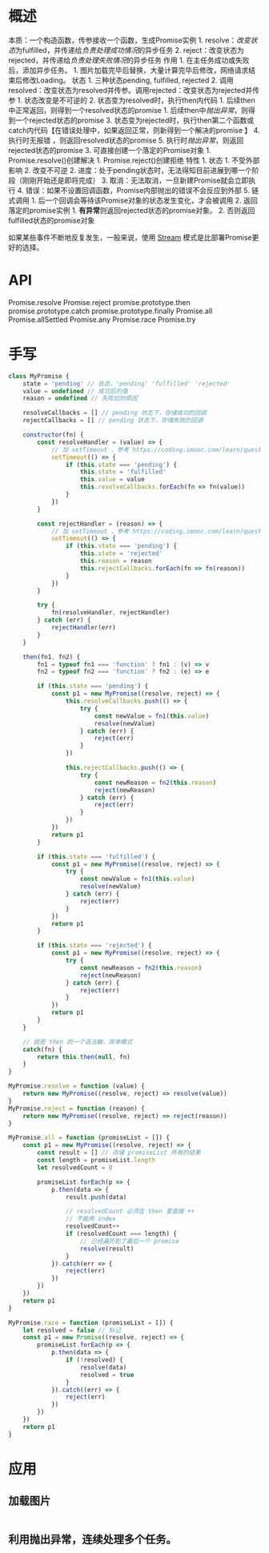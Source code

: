 # 概述
本质：一个构造函数，传参接收一个函数，生成Promise实例
	1. resolve：*改变状态*为fulfilled，并传递给*负责处理成功情况*的异步任务
	2. reject：改变状态为rejected，并传递给*负责处理失败情况*的异步任务
作用
	1. 在主任务成功或失败后，添加异步任务。
		1. 图片加载完毕后替换，大量计算完毕后修改，网络请求结束后修改Loading。
状态
	1. 三种状态pending, fulfilled, rejected
	2. 调用resolved：改变状态为resolved并传参。调用rejected：改变状态为rejected并传参 
		1. 状态改变是不可逆的
		2. 状态变为resolved时，执行then内代码
			1. 后续then中正常返回，则得到一个resolved状态的promise
			1. 后续then中*抛出异常*，则得到一个rejected状态的promise
		3. 状态变为rejected时，执行then第二个函数或catch内代码【在错误处理中，如果返回正常，则新得到一个解决的promise 】
			4. 执行时无报错 ，则返回resolved状态的promise
			5. 执行时*抛出异常*，则返回rejected状态的promise
	3. 可直接创建一个落定的Promise对象
		1. Promise.resolve()创建解决
		1. Promise.reject()创建拒绝 
特性
	1. 状态
		1. 不受外部影响
		2. 改变不可逆
	2. 进度：处于pending状态时，无法得知目前进展到哪一个阶段（刚刚开始还是即将完成）
	3. 取消：无法取消，一旦新建Promise就会立即执行
	4. 错误：如果不设置回调函数，Promise内部抛出的错误不会反应到外部
	5. 链式调用
		1. 后一个回调会等待该Promise对象的状态发生变化，才会被调用
		2. 返回落定的promise实例
			1. **有异常**则返回rejected状态的promise对象。
			2. 否则返回fulfilled状态的promise对象

如果某些事件不断地反复发生，一般来说，使用 [Stream](https://nodejs.org/api/stream.html) 模式是比部署Promise更好的选择。
# API
Promise.resolve
Promise.reject
promise.prototype.then
promise.prototype.catch
promise.prototype.finally
Promise.all
Promise.allSettled
Promise.any
Promise.race
Promise.try
# 手写
```js
class MyPromise {
    state = 'pending' // 状态，'pending' 'fulfilled' 'rejected'
    value = undefined // 成功后的值
    reason = undefined // 失败后的原因

    resolveCallbacks = [] // pending 状态下，存储成功的回调
    rejectCallbacks = [] // pending 状态下，存储失败的回调

    constructor(fn) {
        const resolveHandler = (value) => {
            // 加 setTimeout ，参考 https://coding.imooc.com/learn/questiondetail/257287.html (2022.01.21)
            setTimeout(() => {
                if (this.state === 'pending') {
                    this.state = 'fulfilled'
                    this.value = value
                    this.resolveCallbacks.forEach(fn => fn(value))
                }
            })
        }

        const rejectHandler = (reason) => {
            // 加 setTimeout ，参考 https://coding.imooc.com/learn/questiondetail/257287.html (2022.01.21)
            setTimeout(() => {
                if (this.state === 'pending') {
                    this.state = 'rejected'
                    this.reason = reason
                    this.rejectCallbacks.forEach(fn => fn(reason))
                }
            })
        }

        try {
            fn(resolveHandler, rejectHandler)
        } catch (err) {
            rejectHandler(err)
        }
    }

    then(fn1, fn2) {
        fn1 = typeof fn1 === 'function' ? fn1 : (v) => v
        fn2 = typeof fn2 === 'function' ? fn2 : (e) => e

        if (this.state === 'pending') {
            const p1 = new MyPromise((resolve, reject) => {
                this.resolveCallbacks.push(() => {
                    try {
                        const newValue = fn1(this.value)
                        resolve(newValue)
                    } catch (err) {
                        reject(err)
                    }
                })

                this.rejectCallbacks.push(() => {
                    try {
                        const newReason = fn2(this.reason)
                        reject(newReason)
                    } catch (err) {
                        reject(err)
                    }
                })
            })
            return p1
        }

        if (this.state === 'fulfilled') {
            const p1 = new MyPromise((resolve, reject) => {
                try {
                    const newValue = fn1(this.value)
                    resolve(newValue)
                } catch (err) {
                    reject(err)
                }
            })
            return p1
        }

        if (this.state === 'rejected') {
            const p1 = new MyPromise((resolve, reject) => {
                try {
                    const newReason = fn2(this.reason)
                    reject(newReason)
                } catch (err) {
                    reject(err)
                }
            })
            return p1
        }
    }

    // 就是 then 的一个语法糖，简单模式
    catch(fn) {
        return this.then(null, fn)
    }
}

MyPromise.resolve = function (value) {
    return new MyPromise((resolve, reject) => resolve(value))
}
MyPromise.reject = function (reason) {
    return new MyPromise((resolve, reject) => reject(reason))
}

MyPromise.all = function (promiseList = []) {
    const p1 = new MyPromise((resolve, reject) => {
        const result = [] // 存储 promiseList 所有的结果
        const length = promiseList.length
        let resolvedCount = 0

        promiseList.forEach(p => {
            p.then(data => {
                result.push(data)

                // resolvedCount 必须在 then 里面做 ++
                // 不能用 index
                resolvedCount++
                if (resolvedCount === length) {
                    // 已经遍历到了最后一个 promise
                    resolve(result)
                }
            }).catch(err => {
                reject(err)
            })
        })
    })
    return p1
}

MyPromise.race = function (promiseList = []) {
    let resolved = false // 标记
    const p1 = new Promise((resolve, reject) => {
        promiseList.forEach(p => {
            p.then(data => {
                if (!resolved) {
                    resolve(data)
                    resolved = true
                }
            }).catch((err) => {
                reject(err)
            })
        })
    })
    return p1
}


```
# 应用
## 加载图片
```js

```
## 利用抛出异常，连续处理多个任务。